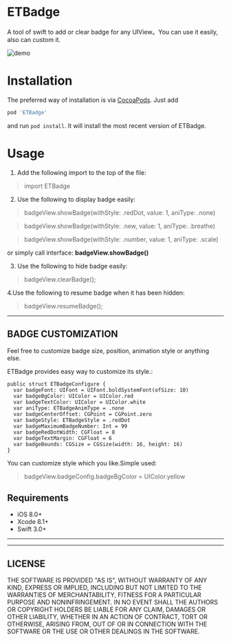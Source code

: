 # ETBadge
A tool of swift to add or clear badge for any UIView。You can use it easily, also can custom it.

![demo](https://github.com/VolleyZ/ETBadge/blob/master/20170419-175333-HD.gif)


Installation
============

The preferred way of installation is via [CocoaPods](http://cocoapods.org). Just add

```ruby
pod 'ETBadge'
```

and run `pod install`. It will install the most recent version of ETBadge.

Usage
===============
1. Add the following import to the top of the file:
> import ETBadge

 2. Use the following to display badge easily:

> badgeView.showBadge(withStyle: .redDot, value: 1, aniType: .none)

> badgeView.showBadge(withStyle: .new, value: 1, aniType: .breathe)

> badgeView.showBadge(withStyle: .number, value: 1, aniType: .scale)

or simply call interface: **badgeView.showBadge()**
 
3. Use the following to hide badge easily:
 
> badgeView.clearBadge();

4.Use the following to resume badge when it has been hidden:

> badgeView.resumeBadge();

----------


BADGE CUSTOMIZATION
--------------------
Feel free to customize badge size, position, animation style or anything else.

ETBadge provides easy way to customize its style.:

    public struct ETBadgeConfigure {
      var badgeFont: UIFont = UIFont.boldSystemFont(ofSize: 10)
      var badgeBgColor: UIColor = UIColor.red
      var badgeTextColor: UIColor = UIColor.white
      var aniType: ETBadgeAnimType = .none
      var badgeCenterOffset: CGPoint = CGPoint.zero
      var badgeStyle: ETBadgeStyle = .redDot
      var badgeMaximumBadgeNumber: Int = 99
      var badgeRedDotWidth: CGFloat = 8
      var badgeTextMargin: CGFloat = 6
      var badgeBounds: CGSize = CGSize(width: 16, height: 16)
    }
You can customize style which you like.Simple used:
> badgeView.badgeConfig.badgeBgColor = UIColor.yellow


## Requirements

- iOS 8.0+ 
- Xcode 8.1+
- Swift 3.0+

----------
----------
LICENSE
--------------------
THE SOFTWARE IS PROVIDED "AS IS", WITHOUT WARRANTY OF ANY KIND, EXPRESS OR
IMPLIED, INCLUDING BUT NOT LIMITED TO THE WARRANTIES OF MERCHANTABILITY,
FITNESS FOR A PARTICULAR PURPOSE AND NONINFRINGEMENT. IN NO EVENT SHALL THE
AUTHORS OR COPYRIGHT HOLDERS BE LIABLE FOR ANY CLAIM, DAMAGES OR OTHER
LIABILITY, WHETHER IN AN ACTION OF CONTRACT, TORT OR OTHERWISE, ARISING FROM,
OUT OF OR IN CONNECTION WITH THE SOFTWARE OR THE USE OR OTHER DEALINGS IN THE
SOFTWARE.
